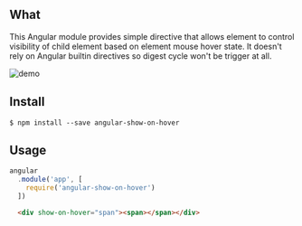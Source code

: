 ## What
This Angular module provides simple directive that allows element to control visibility of child element based on element mouse hover state.
It doesn't rely on Angular builtin directives so digest cycle won't be trigger at all.

![demo](https://rawgit.com/v1per/angular-show-on-hover/master/demo.gif)  
  
## Install
  
```
$ npm install --save angular-show-on-hover
```  

## Usage

```js
angular
  .module('app', [
    require('angular-show-on-hover')
  ])
```
  
```html
  <div show-on-hover="span"><span></span></div>
```

